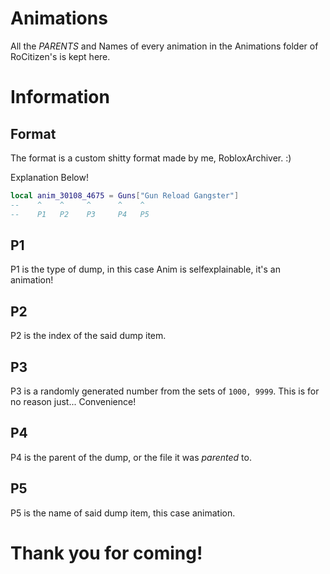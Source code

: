 # Animations
All the *PARENTS* and Names of every animation in the Animations folder of RoCitizen's is kept here. 

# Information

## Format

The format is a custom shitty format made by me, RobloxArchiver. :)

Explanation Below!

```lua
local anim_30108_4675 = Guns["Gun Reload Gangster"]
--    ^    ^     ^      ^    ^
--    P1   P2    P3     P4   P5
```

## P1

P1 is the type of dump, in this case Anim is selfexplainable, it's an animation!

## P2

P2 is the index of the said dump item. 

## P3

P3 is a randomly generated number from the sets of `1000, 9999`. This is for no reason just... Convenience! 

## P4

P4 is the parent of the dump, or the file it was *parented* to.

## P5

P5 is the name of said dump item, this case animation. 

# Thank you for coming!
